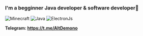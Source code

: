 ### I'm a begginner Java developer & software developer👋
![Minecraft](https://img.shields.io/static/v1?label=Minecraft&message=Plugins&color=<COLOR>)
![Java](https://img.shields.io/static/v1?label=Java&message=Development&color=<COLOR>?style=for-the-badge&logo=)
![ElectronJs](https://img.shields.io/static/v1?label=Electron&message=JS&color=?style=for-the-badge&logo=Electron)


**Telegram: https://t.me/AltDemono**
